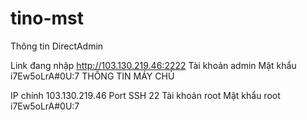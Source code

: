 # tino-mst

Thông tin DirectAdmin

Link đang nhập http://103.130.219.46:2222
Tài khoản admin
Mật khẩu i7Ew5oLrA#0U:7
THÔNG TIN MÁY CHỦ

IP chính 103.130.219.46
Port SSH 22
Tài khoản root
Mật khẩu root i7Ew5oLrA#0U:7